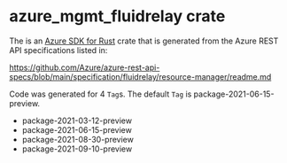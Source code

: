 # azure_mgmt_fluidrelay crate

The is an [Azure SDK for Rust](https://github.com/Azure/azure-sdk-for-rust) crate that is generated from the Azure REST API specifications listed in:

https://github.com/Azure/azure-rest-api-specs/blob/main/specification/fluidrelay/resource-manager/readme.md

Code was generated for 4 `Tag`s. The default `Tag` is package-2021-06-15-preview.


- package-2021-03-12-preview
- package-2021-06-15-preview
- package-2021-08-30-preview
- package-2021-09-10-preview